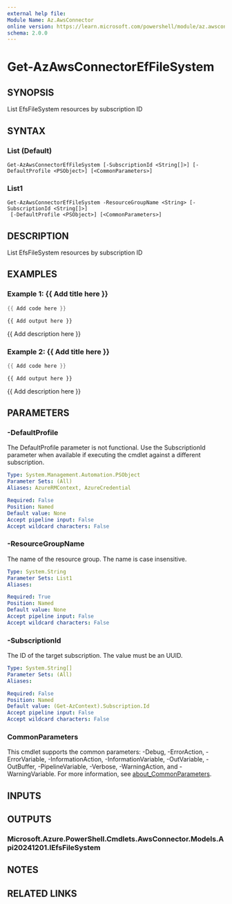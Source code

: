 ```yaml
---
external help file:
Module Name: Az.AwsConnector
online version: https://learn.microsoft.com/powershell/module/az.awsconnector/get-azawsconnectoreffilesystem
schema: 2.0.0
---
```


# Get-AzAwsConnectorEfFileSystem

## SYNOPSIS
List EfsFileSystem resources by subscription ID

## SYNTAX

### List (Default)
```
Get-AzAwsConnectorEfFileSystem [-SubscriptionId <String[]>] [-DefaultProfile <PSObject>] [<CommonParameters>]
```

### List1
```
Get-AzAwsConnectorEfFileSystem -ResourceGroupName <String> [-SubscriptionId <String[]>]
 [-DefaultProfile <PSObject>] [<CommonParameters>]
```

## DESCRIPTION
List EfsFileSystem resources by subscription ID

## EXAMPLES

### Example 1: {{ Add title here }}
```powershell
{{ Add code here }}
```

```output
{{ Add output here }}
```

{{ Add description here }}

### Example 2: {{ Add title here }}
```powershell
{{ Add code here }}
```

```output
{{ Add output here }}
```

{{ Add description here }}

## PARAMETERS

### -DefaultProfile
The DefaultProfile parameter is not functional.
Use the SubscriptionId parameter when available if executing the cmdlet against a different subscription.

```yaml
Type: System.Management.Automation.PSObject
Parameter Sets: (All)
Aliases: AzureRMContext, AzureCredential

Required: False
Position: Named
Default value: None
Accept pipeline input: False
Accept wildcard characters: False
```

### -ResourceGroupName
The name of the resource group.
The name is case insensitive.

```yaml
Type: System.String
Parameter Sets: List1
Aliases:

Required: True
Position: Named
Default value: None
Accept pipeline input: False
Accept wildcard characters: False
```

### -SubscriptionId
The ID of the target subscription.
The value must be an UUID.

```yaml
Type: System.String[]
Parameter Sets: (All)
Aliases:

Required: False
Position: Named
Default value: (Get-AzContext).Subscription.Id
Accept pipeline input: False
Accept wildcard characters: False
```

### CommonParameters
This cmdlet supports the common parameters: -Debug, -ErrorAction, -ErrorVariable, -InformationAction, -InformationVariable, -OutVariable, -OutBuffer, -PipelineVariable, -Verbose, -WarningAction, and -WarningVariable. For more information, see [about_CommonParameters](http://go.microsoft.com/fwlink/?LinkID=113216).

## INPUTS

## OUTPUTS

### Microsoft.Azure.PowerShell.Cmdlets.AwsConnector.Models.Api20241201.IEfsFileSystem

## NOTES

## RELATED LINKS

